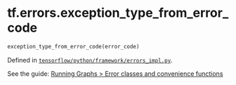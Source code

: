 <div itemscope itemtype="http://developers.google.com/ReferenceObject">
<meta itemprop="name" content="tf.errors.exception_type_from_error_code" />
</div>

# tf.errors.exception_type_from_error_code

``` python
exception_type_from_error_code(error_code)
```



Defined in [`tensorflow/python/framework/errors_impl.py`](https://www.tensorflow.org/code/tensorflow/python/framework/errors_impl.py).

See the guide: [Running Graphs > Error classes and convenience functions](../../../../api_guides/python/client.md#Error_classes_and_convenience_functions)

